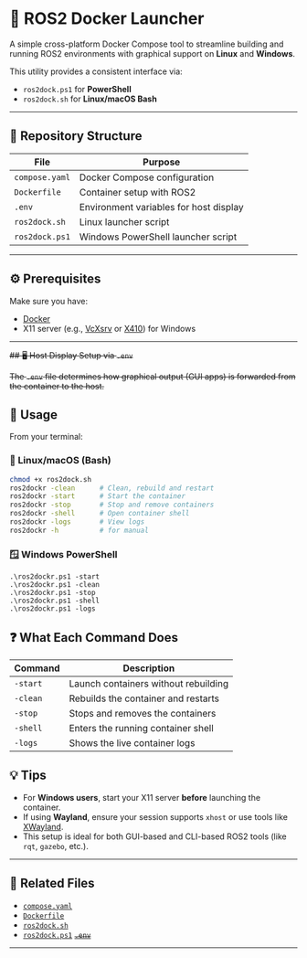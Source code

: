 # 🐳 ROS2 Docker Launcher

A simple cross-platform Docker Compose tool to streamline building and running ROS2 environments with graphical support on **Linux** and **Windows**.

This utility provides a consistent interface via:
- `ros2dock.ps1` for **PowerShell**
- `ros2dock.sh` for **Linux/macOS Bash**

---

## 📁 Repository Structure

| File              | Purpose                                      |
|-------------------|----------------------------------------------|
| `compose.yaml`    | Docker Compose configuration                 |
| `Dockerfile`      | Container setup with ROS2                    |
| `.env`            | Environment variables for host display       |
| `ros2dock.sh`     | Linux launcher script                        |
| `ros2dock.ps1`    | Windows PowerShell launcher script           |

---

## ⚙️ Prerequisites

Make sure you have:

- [Docker](https://www.docker.com/)
- X11 server (e.g., [VcXsrv](https://sourceforge.net/projects/vcxsrv/) or [X410](https://x410.dev/)) for Windows

---

~~## 🖥️ Host Display Setup via `.env`~~

~~The `.env` file determines how graphical output (GUI apps) is forwarded from the container to the host.~~



## 🚀 Usage

From your terminal:

### 🐧 Linux/macOS (Bash)
```bash
chmod +x ros2dock.sh
ros2dockr -clean      # Clean, rebuild and restart
ros2dockr -start      # Start the container
ros2dockr -stop       # Stop and remove containers
ros2dockr -shell      # Open container shell
ros2dockr -logs       # View logs
ros2dockr -h          # for manual
```
### 🪟 Windows PowerShell
```
.\ros2dockr.ps1 -start
.\ros2dockr.ps1 -clean
.\ros2dockr.ps1 -stop
.\ros2dockr.ps1 -shell
.\ros2dockr.ps1 -logs

```

## ❓ What Each Command Does
| Command     | Description                              |
|-------------|------------------------------------------|
| `-start`    | Launch containers without rebuilding      |
| `-clean`    | Rebuilds the container and restarts       |
| `-stop`     | Stops and removes the containers          |
| `-shell`    | Enters the running container shell        |
| `-logs`     | Shows the live container logs             |

## 💡 Tips

- For **Windows users**, start your X11 server **before** launching the container.
- If using **Wayland**, ensure your session supports `xhost` or use tools like [XWayland](https://wiki.archlinux.org/title/XWayland).
- This setup is ideal for both GUI-based and CLI-based  ROS2 tools  (like `rqt`, `gazebo`, etc.).

---

## 📎 Related Files

- [`compose.yaml`](https://github.com/xaatim/ROS2-Docker-Launcher/compose.yaml)
- [`Dockerfile`](https://github.com/xaatim/ROS2-Docker-Launcher/Dockerfile)
- [`ros2dock.sh`](https://github.com/xaatim/ROS2-Docker-Launcher/ros2dock.sh)
- [`ros2dock.ps1`](https://github.com/xaatim/ROS2-Docker-Launcher/ros2dock.ps1)
~~[`.env`](https://github.com/Abdallemo/ros2Docker/blob/main/.env)~~

---

